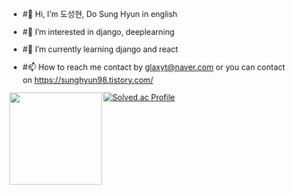 - #👋 Hi, I’m 도성현, Do Sung Hyun in english

- #👀 I’m interested in django, deeplearning

- #🌱 I’m currently learning django and react

- #📫 How to reach me contact by glaxyt@naver.com or you can contact on https://sunghyun98.tistory.com/


[![Solved.ac Profile](http://mazassumnida.wtf/api/generate_badge?boj=glaxyt)](https://solved.ac/glaxyt)
<img align='left' src="https://github-readme-stats.vercel.app/api?username=glaxyt" height="165">

<!---
glaxyt/glaxyt is a ✨ special ✨ repository because its `README.md` (this file) appears on your GitHub profile.
You can click the Preview link to take a look at your changes.
--->
